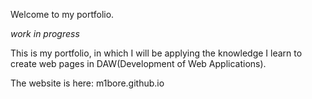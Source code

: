Welcome to my portfolio.

*work in progress*

This is my portfolio, in which I will be applying the knowledge I learn to create web pages in DAW(Development of Web Applications).

The website is here: m1bore.github.io

